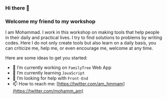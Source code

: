 ### Hi there 👋

<!--
**MohammedHmmam/MohammedHmmam** is a ✨ _special_ ✨ repository because its `README.md` (this file) appears on your GitHub profile.
-->
### Welcome my friend to my workshop
I am Mohammad. I work in this workshop on making tools that help people in their daily and practical lives.
I try to find solutions to problems by writing codes.
Here I do not only create tools but also learn on a daily basis, you can criticize me, help me, or even encourage me, welcome at any time.


Here are some ideas to get you started:

- 🔭 I’m currently working on `FamilyTree` Web App
- 🌱 I’m currently learning `JavaScript`
- 🤔 I’m looking for help with `Front-End`
- 📫 How to reach me: [https://twitter.com/am_hmmam](https://twitter.com/mohamm_am)


